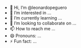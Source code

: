 - 👋 Hi, I’m @leonardopeguero
- 👀 I’m interested in ...
- 🌱 I’m currently learning ...
- 💞️ I’m looking to collaborate on ...
- 📫 How to reach me ...
- 😄 Pronouns: ...
- ⚡ Fun fact: ...

<!---
leonardopeguero/leonardopeguero is a ✨ special ✨ repository because its `README.md` (this file) appears on your GitHub profile.
You can click the Preview link to take a look at your changes.
--->
